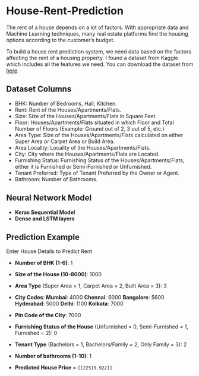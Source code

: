 # House-Rent-Prediction
The rent of a house depends on a lot of factors. With appropriate data and Machine Learning techniques, many real estate platforms find the housing options according to the customer’s budget. 

To build a house rent prediction system, we need data based on the factors affecting the rent of a housing property. I found a dataset from Kaggle which includes all the features we need. You can download the dataset from [here](https://www.kaggle.com/datasets/iamsouravbanerjee/house-rent-prediction-dataset).
## Dataset Columns
- BHK: Number of Bedrooms, Hall, Kitchen.
- Rent: Rent of the Houses/Apartments/Flats.
- Size: Size of the Houses/Apartments/Flats in Square Feet.
- Floor: Houses/Apartments/Flats situated in which Floor and Total Number of Floors (Example: Ground out of 2, 3 out of 5, etc.)
- Area Type: Size of the Houses/Apartments/Flats calculated on either Super Area or Carpet Area or Build Area.
- Area Locality: Locality of the Houses/Apartments/Flats.
- City: City where the Houses/Apartments/Flats are Located.
- Furnishing Status: Furnishing Status of the Houses/Apartments/Flats, either it is Furnished or Semi-Furnished or Unfurnished.
- Tenant Preferred: Type of Tenant Preferred by the Owner or Agent.
- Bathroom: Number of Bathrooms.

## Neural Network Model 
- **Keras Sequential Model**
- **Dense and LSTM layers**

## Prediction Example

Enter House Details to Predict Rent

- **Number of BHK (1-6)**: 1
- **Size of the House (10-8000)**: 1000
- **Area Type** (Super Area = 1, Carpet Area = 2, Built Area = 3): 3
- **City Codes**: **Mumbai**: 4000 **Chennai**: 6000 **Bangalore**: 5600 **Hyderabad**: 5000 **Delhi**: 1100 **Kolkata**: 7000
- **Pin Code of the City**: 7000
- **Furnishing Status of the House** (Unfurnished = 0, Semi-Furnished = 1, Furnished = 2): 0
- **Tenant Type** (Bachelors = 1, Bachelors/Family = 2, Only Family = 3): 2
- **Number of bathrooms (1-10)**: 1

- **Predicted House Price** = `[[22519.922]]`

